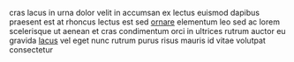 cras lacus in urna dolor velit in accumsan ex lectus euismod dapibus praesent
est at rhoncus lectus est sed [ornare](generated_webpages/lorem3.md) elementum
leo sed ac lorem scelerisque ut aenean et cras condimentum orci in ultrices
rutrum auctor eu gravida [lacus](generated_webpages/tempus.md) vel eget nunc
rutrum purus risus mauris id vitae volutpat consectetur